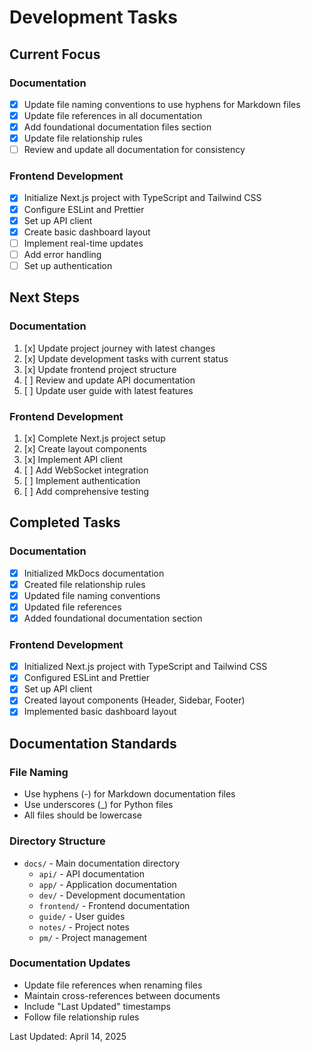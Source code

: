 # Development Tasks

## Current Focus

### Documentation
- [x] Update file naming conventions to use hyphens for Markdown files
- [x] Update file references in all documentation
- [x] Add foundational documentation files section
- [x] Update file relationship rules
- [ ] Review and update all documentation for consistency

### Frontend Development
- [x] Initialize Next.js project with TypeScript and Tailwind CSS
- [x] Configure ESLint and Prettier
- [x] Set up API client
- [x] Create basic dashboard layout
- [ ] Implement real-time updates
- [ ] Add error handling
- [ ] Set up authentication

## Next Steps

### Documentation
1. [x] Update project journey with latest changes
2. [x] Update development tasks with current status
3. [x] Update frontend project structure
4. [ ] Review and update API documentation
5. [ ] Update user guide with latest features

### Frontend Development
1. [x] Complete Next.js project setup
2. [x] Create layout components
3. [x] Implement API client
4. [ ] Add WebSocket integration
5. [ ] Implement authentication
6. [ ] Add comprehensive testing

## Completed Tasks

### Documentation
- [x] Initialized MkDocs documentation
- [x] Created file relationship rules
- [x] Updated file naming conventions
- [x] Updated file references
- [x] Added foundational documentation section

### Frontend Development
- [x] Initialized Next.js project with TypeScript and Tailwind CSS
- [x] Configured ESLint and Prettier
- [x] Set up API client
- [x] Created layout components (Header, Sidebar, Footer)
- [x] Implemented basic dashboard layout

## Documentation Standards

### File Naming
- Use hyphens (-) for Markdown documentation files
- Use underscores (_) for Python files
- All files should be lowercase

### Directory Structure
- `docs/` - Main documentation directory
  - `api/` - API documentation
  - `app/` - Application documentation
  - `dev/` - Development documentation
  - `frontend/` - Frontend documentation
  - `guide/` - User guides
  - `notes/` - Project notes
  - `pm/` - Project management

### Documentation Updates
- Update file references when renaming files
- Maintain cross-references between documents
- Include "Last Updated" timestamps
- Follow file relationship rules

Last Updated: April 14, 2025 